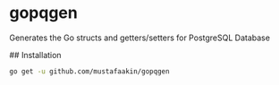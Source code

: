 # gopqgen

Generates the Go structs and getters/setters for PostgreSQL Database

## Installation

```bash
go get -u github.com/mustafaakin/gopqgen
```

